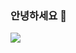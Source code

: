 ### 안녕하세요 👋

<a href="mailto:ydh3081@gmail.com"><img src="https://img.shields.io/badge/Gmail-d14836?style=flat-square&logo=Gmail&logoColor=white&link=ydh3081@gmail.com"/></a>



<!--
**ydh3081/ydh3081** is a ✨ _special_ ✨ repository because its `README.md` (this file) appears on your GitHub profile.

Here are some ideas to get you started:

- 🔭 I’m currently working on ...
- 🌱 I’m currently learning ...
- 👯 I’m looking to collaborate on ...
- 🤔 I’m looking for help with ...
- 💬 Ask me about ...
- 📫 How to reach me: ...
- 😄 Pronouns: ...
- ⚡ Fun fact: ...
-->
